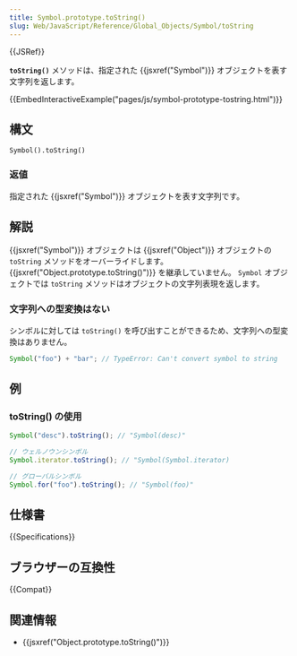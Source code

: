 ```yaml
---
title: Symbol.prototype.toString()
slug: Web/JavaScript/Reference/Global_Objects/Symbol/toString
---
```


{{JSRef}}

**`toString()`** メソッドは、指定された {{jsxref("Symbol")}} オブジェクトを表す文字列を返します。

{{EmbedInteractiveExample("pages/js/symbol-prototype-tostring.html")}}

## 構文

```
Symbol().toString()
```

### 返値

指定された {{jsxref("Symbol")}} オブジェクトを表す文字列です。

## 解説

{{jsxref("Symbol")}} オブジェクトは {{jsxref("Object")}} オブジェクトの `toString` メソッドをオーバーライドします。 {{jsxref("Object.prototype.toString()")}} を継承していません。 `Symbol` オブジェクトでは `toString` メソッドはオブジェクトの文字列表現を返します。

### 文字列への型変換はない

シンボルに対しては `toString()` を呼び出すことができるため、文字列への型変換はありません。

```js
Symbol("foo") + "bar"; // TypeError: Can't convert symbol to string
```

## 例

### toString() の使用

```js
Symbol("desc").toString(); // "Symbol(desc)"

// ウェルノウンシンボル
Symbol.iterator.toString(); // "Symbol(Symbol.iterator)

// グローバルシンボル
Symbol.for("foo").toString(); // "Symbol(foo)"
```

## 仕様書

{{Specifications}}

## ブラウザーの互換性

{{Compat}}

## 関連情報

- {{jsxref("Object.prototype.toString()")}}
